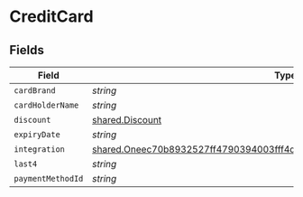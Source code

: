 # CreditCard


## Fields

| Field                                                                                                                                                                         | Type                                                                                                                                                                          | Required                                                                                                                                                                      | Description                                                                                                                                                                   |
| ----------------------------------------------------------------------------------------------------------------------------------------------------------------------------- | ----------------------------------------------------------------------------------------------------------------------------------------------------------------------------- | ----------------------------------------------------------------------------------------------------------------------------------------------------------------------------- | ----------------------------------------------------------------------------------------------------------------------------------------------------------------------------- |
| `cardBrand`                                                                                                                                                                   | *string*                                                                                                                                                                      | :heavy_minus_sign:                                                                                                                                                            | N/A                                                                                                                                                                           |
| `cardHolderName`                                                                                                                                                              | *string*                                                                                                                                                                      | :heavy_minus_sign:                                                                                                                                                            | N/A                                                                                                                                                                           |
| `discount`                                                                                                                                                                    | [shared.Discount](../../../sdk/models/shared/discount.md)                                                                                                                     | :heavy_minus_sign:                                                                                                                                                            | N/A                                                                                                                                                                           |
| `expiryDate`                                                                                                                                                                  | *string*                                                                                                                                                                      | :heavy_minus_sign:                                                                                                                                                            | N/A                                                                                                                                                                           |
| `integration`                                                                                                                                                                 | [shared.Oneec70b8932527ff4790394003fff4dc0129da172d7ffa7d79fdfb7db427d1746](../../../sdk/models/shared/oneec70b8932527ff4790394003fff4dc0129da172d7ffa7d79fdfb7db427d1746.md) | :heavy_minus_sign:                                                                                                                                                            | N/A                                                                                                                                                                           |
| `last4`                                                                                                                                                                       | *string*                                                                                                                                                                      | :heavy_minus_sign:                                                                                                                                                            | N/A                                                                                                                                                                           |
| `paymentMethodId`                                                                                                                                                             | *string*                                                                                                                                                                      | :heavy_minus_sign:                                                                                                                                                            | N/A                                                                                                                                                                           |